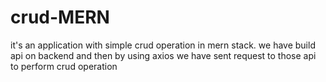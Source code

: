 # crud-MERN
it's an application with simple crud operation in mern stack. we have build api on backend and then by using axios we have sent request to those api to perform crud operation
